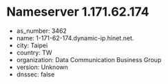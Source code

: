 # Nameserver 1.171.62.174

* as_number: 3462
* name: 1-171-62-174.dynamic-ip.hinet.net.
* city: Taipei
* country: TW
* organization: Data Communication Business Group
* version: Unknown
* dnssec: false
